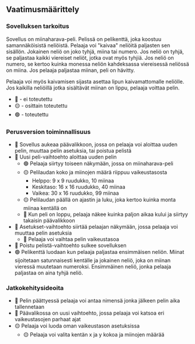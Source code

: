## Vaatimusmäärittely ##
### Sovelluksen tarkoitus ###
Sovellus on miinaharava-peli. Pelissä on pelikenttä, joka koostuu samannäköisistä neliöistä. Pelaaja voi "kaivaa" neliöitä paljasten sen sisällön. Jokainen neliö on joko tyhjä, miina tai numero. Jos neliö on tyhjä, se paljastaa kaikki viereiset neliöt, jotka ovat myös tyhjiä. Jos neliö on numero, se kertoo kuinka monessa neliön kahdeksassa viereisessä neliössä on miina. Jos pelaaja paljastaa miinan, peli on hävitty.

Pelaaja voi myös kaivamisen sijasta asettaa lipun kaivamattomalle neliölle. Jos kaikilla neliöillä jotka sisältävät miinan on lippu, pelaaja voittaa pelin.

* 🔴 - ei toteutettu
* 🟡 - osittain toteutettu
* 🟢 - toteutettu

### Perusversion toiminnallisuus ###
* 🔴 Sovellus aukeaa päävalikkoon, jossa on pelaaja voi aloittaa uuden pelin, muuttaa pelin asetuksia, tai poistua pelistä
* 🔴 Uusi peli-vaihtoehto aloittaa uuden pelin
  * 🟢 Pelaaja siirtyy toiseen näkymään, jossa on miinaharava-peli
  * 🟡 Pelilaudan koko ja miinojen määrä riippuu vaikeustasosta
    * Helppo: 9 x 9 ruudukko, 10 miinaa
    * Keskitaso: 16 x 16 ruudukko, 40 miinaa
    * Vaikea: 30 x 16 ruudukko, 99 miinaa
  * 🟡 Pelilaudan päällä on ajastin ja luku, joka kertoo kuinka monta miinaa kentällä on
  * 🔴 Kun peli on loppu, pelaaja näkee kuinka paljon aikaa kului ja siirtyy takaisin päävalikkoon
* 🔴 Asetukset-vaihtoehto siirtää pelaajan näkymään, jossa pelaaja voi muuttaa pelin asetuksia
  * 🔴 Pelaaja voi vaihtaa pelin vaikeustasoa
* 🔴 Poistu pelistä-vaihtoehto sulkee sovelluksen
* 🟢 Pelikenttä luodaan kun pelaaja paljastaa ensimmäisen neliön. Miinat sijoitetaan satunnaisesti kentälle ja jokainen neliö, joka on miinan vieressä muutetaan numeroksi. Ensimmäinen neliö, jonka pelaaja paljastaa on aina tyhjä neliö.
### Jatkokehitysideoita ###
* 🔴 Pelin päättyessä pelaaja voi antaa nimensä jonka jälkeen pelin aika tallennetaan
* 🔴 Päävalikossa on uusi vaihtoehto, jossa pelaaja voi katsoa eri vaikeustasojen parhaat ajat
* 🟡 Pelaaja voi luoda oman vaikeustason asetuksissa
  * 🟡 Pelaaja voi valita kentän x ja y kokoa ja miinojen määrää
